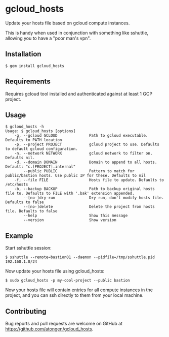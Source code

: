 # gcloud_hosts

Update your hosts file based on gcloud compute instances.

This is handy when used in conjunction with something like sshuttle,
allowing you to have a "poor man's vpn".

## Installation

```shell
$ gem install gcloud_hosts
```

## Requirements

Requires gcloud tool installed and authenticated against at least 1 GCP project.

## Usage

```shell
$ gcloud_hosts -h
Usage: $ gcloud_hosts [options]
    -g, --gcloud GCLOUD              Path to gcloud executable. Defaults to PATH location
    -p, --project PROJECT            gcloud project to use. Defaults to default gcloud configuration.
    -n, --network NETWORK            gcloud network to filter on. Defaults nil.
    -d, --domain DOMAIN              Domain to append to all hosts. Default: "c.[PROJECT].internal"
        --public PUBLIC              Pattern to match for public/bastion hosts. Use public IP for these. Defaults to nil
    -f, --file FILE                  Hosts file to update. Defaults to /etc/hosts
    -b, --backup BACKUP              Path to backup original hosts file to. Defaults to FILE with '.bak' extension appended.
        --[no-]dry-run               Dry run, don't modify hosts file. Defaults to false
        --[no-]delete                Delete the project from hosts file. Defaults to false
        --help                       Show this message
        --version                    Show version
```

## Example

Start sshuttle session:

```shell
$ sshuttle --remote=bastion01 --daemon --pidfile=/tmp/sshuttle.pid 192.168.1.0/24
```

Now update your hosts file using gcloud_hosts:

```shell
$ sudo gcloud_hosts -p my-cool-project --public bastion
```

Now your hosts file will contain entries for all compute instances in the project,
and you can ssh directly to them from your local machine.

## Contributing

Bug reports and pull requests are welcome on GitHub at https://github.com/atongen/gcloud_hosts.
